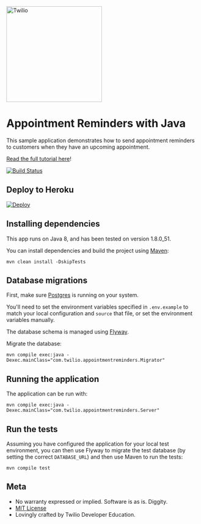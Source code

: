 <a href="https://www.twilio.com">
  <img src="https://static0.twilio.com/marketing/bundles/marketing/img/logos/wordmark-red.svg" alt="Twilio" width="250" />
</a>

# Appointment Reminders with Java

This sample application demonstrates how to send appointment reminders to customers when they have an upcoming appointment.

[Read the full tutorial here](https://www.twilio.com/docs/tutorials/walkthrough/appointment-reminders/java/spark)!

[![Build Status](https://travis-ci.org/TwilioDevEd/appointment-reminders-java.svg)](https://travis-ci.org/TwilioDevEd/appointment-reminders-java)

## Deploy to Heroku

[![Deploy](https://www.herokucdn.com/deploy/button.png)](https://heroku.com/deploy)

## Installing dependencies

This app runs on Java 8, and has been tested on version 1.8.0_51. 

You can install dependencies and build the project using [Maven](https://maven.apache.org/):
```
mvn clean install -DskipTests
```

## Database migrations

First, make sure [Postgres](http://www.postgresql.org/) is running on your system.

You'll need to set the environment variables specified in `.env.example`
to match your local configuration and `source` that file, or set the
environment variables manually.

The database schema is managed using [Flyway](https://github.com/flyway/flyway).

Migrate the database:
```
mvn compile exec:java -Dexec.mainClass="com.twilio.appointmentreminders.Migrator"
```
## Running the application

The application can be run with:

```
mvn compile exec:java -Dexec.mainClass="com.twilio.appointmentreminders.Server"
```

## Run the tests

Assuming you have configured the application for your local test
environment, you can then use Flyway to migrate the test database
(by setting the correct `DATABASE_URL`) and then use Maven
to run the tests:

```
mvn compile test
```

## Meta

* No warranty expressed or implied. Software is as is. Diggity.
* [MIT License](http://www.opensource.org/licenses/mit-license.html)
* Lovingly crafted by Twilio Developer Education.
